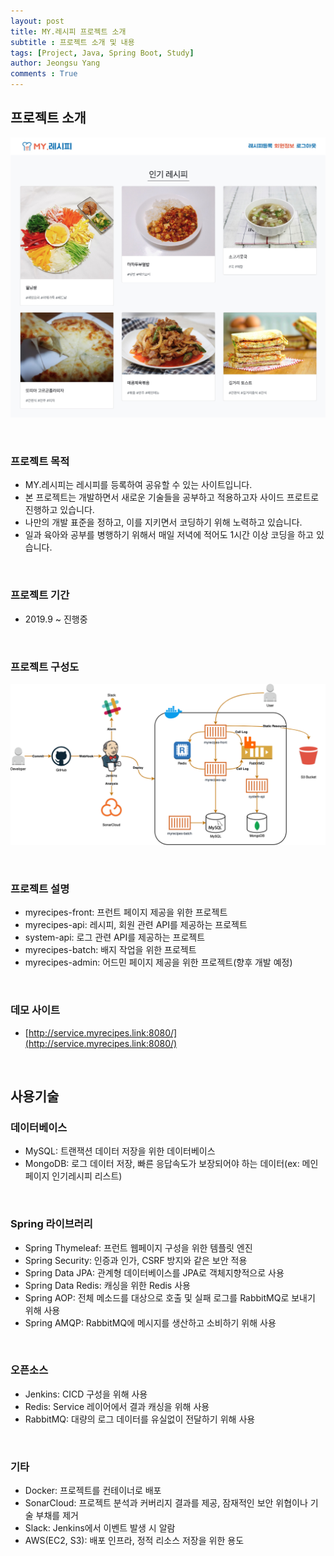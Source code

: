 ```yaml
---
layout: post
title: MY.레시피 프로젝트 소개
subtitle : 프로젝트 소개 및 내용
tags: [Project, Java, Spring Boot, Study]
author: Jeongsu Yang
comments : True
---
```


## 프로젝트 소개

![screenshot](/assets/project/front-screenshot.jpg)

<br>

### 프로젝트 목적

* MY.레시피는 레시피를 등록하여 공유할 수 있는 사이트입니다.
* 본 프로젝트는 개발하면서 새로운 기술들을 공부하고 적용하고자 사이드 프로트로 진행하고 있습니다.
* 나만의 개발 표준을 정하고, 이를 지키면서 코딩하기 위해 노력하고 있습니다.
* 일과 육아와 공부를 병행하기 위해서 매일 저녁에 적어도 1시간 이상 코딩을 하고 있습니다.

<br>

### 프로젝트 기간

* 2019.9 ~ 진행중

<br>

### 프로젝트 구성도

![diagram](/assets/project/diagram.png)

<br>

### 프로젝트 설명

*  myrecipes-front: 프런트 페이지 제공을 위한 프로젝트
*  myrecipes-api: 레시피, 회원 관련 API를 제공하는 프로젝트
*  system-api: 로그 관련 API를 제공하는 프로젝트
*  myrecipes-batch: 배지 작업을 위한 프로젝트
*  myrecipes-admin: 어드민 페이지 제공을 위한 프로젝트(향후 개발 예정)

<br>

### 데모 사이트 

* [http://service.myrecipes.link:8080/](http://service.myrecipes.link:8080/)

<br>

## 사용기술

### 데이터베이스

* MySQL: 트랜잭션 데이터 저장을 위한 데이터베이스
* MongoDB: 로그 데이터 저장, 빠른 응답속도가 보장되어야 하는 데이터(ex: 메인페이지 인기레시피 리스트)

<br>

### Spring 라이브러리

* Spring Thymeleaf: 프런트 웹페이지 구성을 위한 템플릿 엔진
* Spring Security: 인증과 인가, CSRF 방지와 같은 보안 적용
* Spring Data JPA: 관계형 데이터베이스를 JPA로 객체지향적으로 사용
* Spring Data Redis: 캐싱을 위한 Redis 사용
* Spring AOP: 전체 메소드를 대상으로 호출 및 실패 로그를 RabbitMQ로 보내기 위해 사용
* Spring AMQP: RabbitMQ에 메시지를 생산하고 소비하기 위해 사용

<br>

### 오픈소스

* Jenkins: CICD 구성을 위해 사용
* Redis: Service 레이어에서 결과 캐싱을 위해 사용
* RabbitMQ: 대량의 로그 데이터를 유실없이 전달하기 위해 사용

<br>

### 기타

* Docker: 프로젝트를 컨테이너로 배포
* SonarCloud: 프로젝트 분석과 커버리지 결과를 제공, 잠재적인 보안 위협이나 기술 부채를 제거
* Slack: Jenkins에서 이벤트 발생 시 알람
* AWS(EC2, S3): 배포 인프라, 정적 리소스 저장을 위한 용도

<br>
